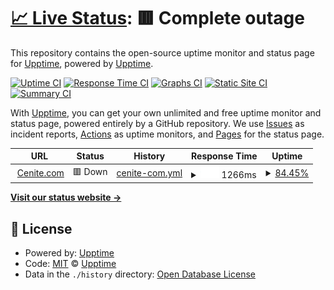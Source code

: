 # [📈 Live Status](https://upptime.github.io/upptime): <!--live status--> **🟥 Complete outage**

This repository contains the open-source uptime monitor and status page for [Upptime](https://upptime.js.org), powered by [Upptime](https://github.com/upptime/upptime).

[![Uptime CI](https://github.com/upptime/upptime/workflows/Uptime%20CI/badge.svg)](https://github.com/upptime/upptime/actions?query=workflow%3A%22Uptime+CI%22)
[![Response Time CI](https://github.com/upptime/upptime/workflows/Response%20Time%20CI/badge.svg)](https://github.com/upptime/upptime/actions?query=workflow%3A%22Response+Time+CI%22)
[![Graphs CI](https://github.com/upptime/upptime/workflows/Graphs%20CI/badge.svg)](https://github.com/upptime/upptime/actions?query=workflow%3A%22Graphs+CI%22)
[![Static Site CI](https://github.com/upptime/upptime/workflows/Static%20Site%20CI/badge.svg)](https://github.com/upptime/upptime/actions?query=workflow%3A%22Static+Site+CI%22)
[![Summary CI](https://github.com/upptime/upptime/workflows/Summary%20CI/badge.svg)](https://github.com/upptime/upptime/actions?query=workflow%3A%22Summary+CI%22)

With [Upptime](https://upptime.js.org), you can get your own unlimited and free uptime monitor and status page, powered entirely by a GitHub repository. We use [Issues](https://github.com/upptime/upptime/issues) as incident reports, [Actions](https://github.com/upptime/upptime/actions) as uptime monitors, and [Pages](https://upptime.github.io/upptime) for the status page.

<!--start: status pages-->
<!-- This summary is generated by Upptime (https://github.com/upptime/upptime) -->
<!-- Do not edit this manually, your changes will be overwritten -->
<!-- prettier-ignore -->
| URL | Status | History | Response Time | Uptime |
| --- | ------ | ------- | ------------- | ------ |
| <img alt="" src="https://icons.duckduckgo.com/ip3/www.cenite.com.ico" height="13"> [Cenite.com](https://www.cenite.com) | 🟥 Down | [cenite-com.yml](https://github.com/gudata/uptime/commits/HEAD/history/cenite-com.yml) | <details><summary><img alt="Response time graph" src="./graphs/cenite-com/response-time-week.png" height="20"> 1266ms</summary><br><a href="https://upptime.github.io/upptime/history/cenite-com"><img alt="Response time 854" src="https://img.shields.io/endpoint?url=https%3A%2F%2Fraw.githubusercontent.com%2Fgudata%2Fuptime%2FHEAD%2Fapi%2Fcenite-com%2Fresponse-time.json"></a><br><a href="https://upptime.github.io/upptime/history/cenite-com"><img alt="24-hour response time 2090" src="https://img.shields.io/endpoint?url=https%3A%2F%2Fraw.githubusercontent.com%2Fgudata%2Fuptime%2FHEAD%2Fapi%2Fcenite-com%2Fresponse-time-day.json"></a><br><a href="https://upptime.github.io/upptime/history/cenite-com"><img alt="7-day response time 1266" src="https://img.shields.io/endpoint?url=https%3A%2F%2Fraw.githubusercontent.com%2Fgudata%2Fuptime%2FHEAD%2Fapi%2Fcenite-com%2Fresponse-time-week.json"></a><br><a href="https://upptime.github.io/upptime/history/cenite-com"><img alt="30-day response time 927" src="https://img.shields.io/endpoint?url=https%3A%2F%2Fraw.githubusercontent.com%2Fgudata%2Fuptime%2FHEAD%2Fapi%2Fcenite-com%2Fresponse-time-month.json"></a><br><a href="https://upptime.github.io/upptime/history/cenite-com"><img alt="1-year response time 888" src="https://img.shields.io/endpoint?url=https%3A%2F%2Fraw.githubusercontent.com%2Fgudata%2Fuptime%2FHEAD%2Fapi%2Fcenite-com%2Fresponse-time-year.json"></a></details> | <details><summary><a href="https://upptime.github.io/upptime/history/cenite-com">84.45%</a></summary><a href="https://upptime.github.io/upptime/history/cenite-com"><img alt="All-time uptime 99.41%" src="https://img.shields.io/endpoint?url=https%3A%2F%2Fraw.githubusercontent.com%2Fgudata%2Fuptime%2FHEAD%2Fapi%2Fcenite-com%2Fuptime.json"></a><br><a href="https://upptime.github.io/upptime/history/cenite-com"><img alt="24-hour uptime 0.00%" src="https://img.shields.io/endpoint?url=https%3A%2F%2Fraw.githubusercontent.com%2Fgudata%2Fuptime%2FHEAD%2Fapi%2Fcenite-com%2Fuptime-day.json"></a><br><a href="https://upptime.github.io/upptime/history/cenite-com"><img alt="7-day uptime 84.45%" src="https://img.shields.io/endpoint?url=https%3A%2F%2Fraw.githubusercontent.com%2Fgudata%2Fuptime%2FHEAD%2Fapi%2Fcenite-com%2Fuptime-week.json"></a><br><a href="https://upptime.github.io/upptime/history/cenite-com"><img alt="30-day uptime 96.42%" src="https://img.shields.io/endpoint?url=https%3A%2F%2Fraw.githubusercontent.com%2Fgudata%2Fuptime%2FHEAD%2Fapi%2Fcenite-com%2Fuptime-month.json"></a><br><a href="https://upptime.github.io/upptime/history/cenite-com"><img alt="1-year uptime 99.50%" src="https://img.shields.io/endpoint?url=https%3A%2F%2Fraw.githubusercontent.com%2Fgudata%2Fuptime%2FHEAD%2Fapi%2Fcenite-com%2Fuptime-year.json"></a></details>

<!--end: status pages-->

[**Visit our status website →**](https://upptime.github.io/upptime)

## 📄 License

- Powered by: [Upptime](https://github.com/upptime/upptime)
- Code: [MIT](./LICENSE) © [Upptime](https://upptime.js.org)
- Data in the `./history` directory: [Open Database License](https://opendatacommons.org/licenses/odbl/1-0/)
